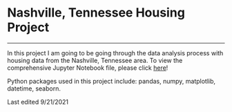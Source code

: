 # Nashville, Tennessee Housing Project
---
In this project I am going to be going through the data analysis process with housing data from the Nashville, Tennessee area. To view the comprehensive Jupyter Notebook  file, please click [here](https://github.com/aaronjoslinwangdu/nashville-housing-project/blob/main/Nashville_Housing_Notebook.ipynb)!

Python packages used in this project include: pandas, numpy, matplotlib, datetime, seaborn.

Last edited 9/21/2021
